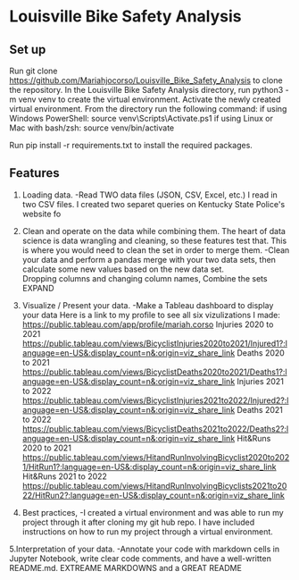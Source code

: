 # Louisville Bike Safety Analysis

## Set up
Run git clone https://github.com/Mariahjocorso/Louisville_Bike_Safety_Analysis to clone the repository.
In the Louisville Bike Safety Analysis directory, run python3 -m venv venv to create the virtual environment.
Activate the newly created virtual environment. 
From the directory run the following command:
if using Windows PowerShell: source venv\Scripts\Activate.ps1
if using Linux or Mac with bash/zsh: source venv/bin/activate

Run pip install -r requirements.txt to install the required packages.


## Features
1. Loading data. 
    -Read TWO data files (JSON, CSV, Excel, etc.)
    I read in two CSV files. I created two separet queries on Kentucky State Police's website fo

2. Clean and operate on the data while combining them. The heart of data science is data wrangling and cleaning, so these features test that. This is where you would need to clean the set in order to merge them. 
    -Clean your data and perform a pandas merge with your two data sets, then calculate some new values based on the new data set.  
    Dropping columns and changing column names, Combine the sets EXPAND

3. Visualize / Present your data. 
    -Make a Tableau dashboard to display your data
    Here is a link to my profile to see all six vizulizations I made: https://public.tableau.com/app/profile/mariah.corso
    Injuries 2020 to 2021
    https://public.tableau.com/views/BicyclistInjuries2020to2021/Injured1?:language=en-US&:display_count=n&:origin=viz_share_link
    Deaths 2020 to 2021
    https://public.tableau.com/views/BicyclistDeaths2020to2021/Deaths1?:language=en-US&:display_count=n&:origin=viz_share_link
    Injuries 2021 to 2022
    https://public.tableau.com/views/BicyclistInjuries2021to2022/Injured2?:language=en-US&:display_count=n&:origin=viz_share_link
    Deaths 2021 to 2022
    https://public.tableau.com/views/BicyclistDeaths2021to2022/Deaths2?:language=en-US&:display_count=n&:origin=viz_share_link
    Hit&Runs 2020 to 2021
    https://public.tableau.com/views/HitandRunInvolvingBicyclist2020to2021/HitRun1?:language=en-US&:display_count=n&:origin=viz_share_link
    Hit&Runs 2021 to 2022
    https://public.tableau.com/views/HitandRunInvolvingBicyclists2021to2022/HitRun2?:language=en-US&:display_count=n&:origin=viz_share_link


4. Best practices,
    -I created a virtual environment and was able to run my project through it after cloning my git hub repo. I have included instructions on how to run my project through a virtual environment. 

5.Interpretation of your data. 
   -Annotate your code with markdown cells in Jupyter Notebook, write clear code comments, and have a well-written README.md. 
    EXTREAME MARKDOWNS and a GREAT README

 
